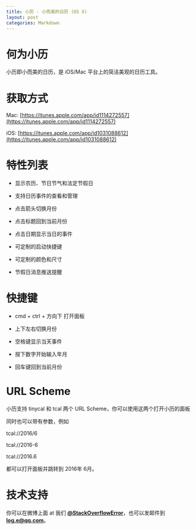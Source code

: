 ```yaml
---
title: 小历 - 小而美的日历 (OS X)
layout: post
categories: Markdown
---
```


# 何为小历
小历即小而美的日历，是 iOS/Mac 平台上的简洁美观的日历工具。

# 获取方式
Mac: [https://itunes.apple.com/app/id1114272557](https://itunes.apple.com/app/id1114272557)

iOS: [https://itunes.apple.com/app/id1031088612](https://itunes.apple.com/app/id1031088612)

# 特性列表
- 显示农历、节日节气和法定节假日

- 支持日历事件的查看和管理

- 点击箭头切换月份

- 点击标题回到当前月份

- 点击日期显示当日的事件

- 可定制的启动快捷键

- 可定制的颜色和尺寸

- 节假日消息推送提醒

# 快捷键
- cmd + ctrl + 方向下 打开面板

- 上下左右切换月份

- 空格键显示当天事件

- 按下数字开始输入年月

- 回车键回到当前月份

# URL Scheme
小历支持 tinycal 和 tcal 两个 URL Scheme，你可以使用这两个打开小历的面板

同时也可以带有参数，例如

tcal://2016/6

tcal://2016-6

tcal://2016.6

都可以打开面板并跳转到 2016年 6月。

# 技术支持 
你可以在微博上面 at 我们 **[@StackOverflowError](http://weibo.com/0x00eeee)**，也可以发邮件到 **[log.e@qq.com](mailto:log.e@qq.com)**。
